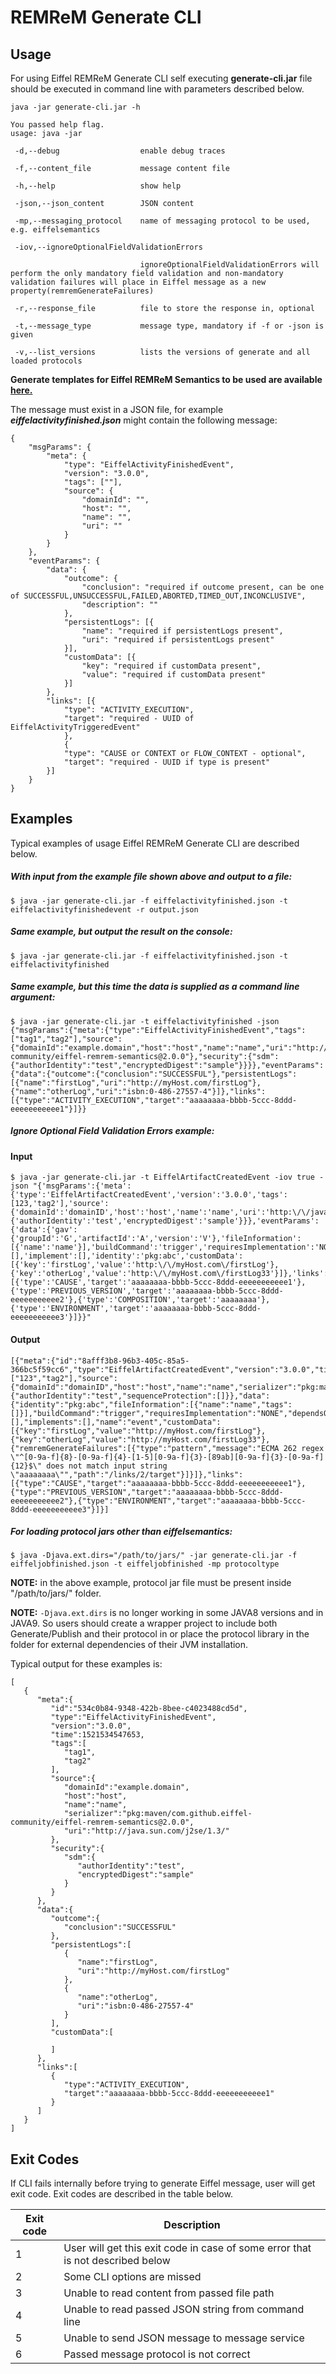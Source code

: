 # REMReM Generate CLI

## Usage

For using Eiffel REMReM Generate CLI self executing **generate-cli.jar** file should be executed in command line with parameters described below.

```
java -jar generate-cli.jar -h

You passed help flag.
usage: java -jar

 -d,--debug                  enable debug traces

 -f,--content_file           message content file

 -h,--help                   show help

 -json,--json_content        JSON content

 -mp,--messaging_protocol    name of messaging protocol to be used, e.g. eiffelsemantics

 -iov,--ignoreOptionalFieldValidationErrors

                             ignoreOptionalFieldValidationErrors will perform the only mandatory field validation and non-mandatory validation failures will place in Eiffel message as a new property(remremGenerateFailures)

 -r,--response_file          file to store the response in, optional

 -t,--message_type           message type, mandatory if -f or -json is given

 -v,--list_versions          lists the versions of generate and all loaded protocols
 ```


**Generate templates for Eiffel REMReM Semantics to be used are available [here.](https://github.com/eiffel-community/eiffel-remrem-semantics)**

The message must exist in a JSON file, for example **_eiffelactivityfinished.json_** might contain the following message:

```
{
    "msgParams": {
        "meta": {
            "type": "EiffelActivityFinishedEvent",
            "version": "3.0.0",
            "tags": [""],
            "source": {
                "domainId": "",
                "host": "",
                "name": "",
                "uri": ""
            }
        }
    },
    "eventParams": {
        "data": {
            "outcome": {
                "conclusion": "required if outcome present, can be one of SUCCESSFUL,UNSUCCESSFUL,FAILED,ABORTED,TIMED_OUT,INCONCLUSIVE",
                "description": ""
            },
            "persistentLogs": [{
                "name": "required if persistentLogs present",
                "uri": "required if persistentLogs present"
            }],
            "customData": [{
                "key": "required if customData present",
                "value": "required if customData present"
            }]
        },
        "links": [{
            "type": "ACTIVITY_EXECUTION",
            "target": "required - UUID of EiffelActivityTriggeredEvent"
            },
            {
            "type": "CAUSE or CONTEXT or FLOW_CONTEXT - optional",
            "target": "required - UUID if type is present"
        }]
    }
}
```

## Examples

Typical examples of usage Eiffel REMReM Generate CLI are described below.

##### With input from the example file shown above and output to a file:

```
$ java -jar generate-cli.jar -f eiffelactivityfinished.json -t eiffelactivityfinishedevent -r output.json
```

##### Same example, but output the result on the console:

```
$ java -jar generate-cli.jar -f eiffelactivityfinished.json -t eiffelactivityfinished
```

##### Same example, but this time the data is supplied as a command line argument:

```
$ java -jar generate-cli.jar -t eiffelactivityfinished -json {"msgParams":{"meta":{"type":"EiffelActivityFinishedEvent","tags":["tag1","tag2"],"source":{"domainId":"example.domain","host":"host","name":"name","uri":"http://java.sun.com/j2se/1.3/","serializer":"pkg:maven/com.github.eiffel-community/eiffel-remrem-semantics@2.0.0"},"security":{"sdm":{"authorIdentity":"test","encryptedDigest":"sample"}}}},"eventParams":{"data":{"outcome":{"conclusion":"SUCCESSFUL"},"persistentLogs":[{"name":"firstLog","uri":"http://myHost.com/firstLog"},{"name":"otherLog","uri":"isbn:0-486-27557-4"}]},"links":[{"type":"ACTIVITY_EXECUTION","target":"aaaaaaaa-bbbb-5ccc-8ddd-eeeeeeeeeee1"}]}}
```

##### Ignore Optional Field Validation Errors example:

#### Input
```
$ java -jar generate-cli.jar -t EiffelArtifactCreatedEvent -iov true -json "{'msgParams':{'meta':{'type':'EiffelArtifactCreatedEvent','version':'3.0.0','tags':[123,'tag2'],'source':{'domainId':'domainID','host':'host','name':'name','uri':'http:\/\/java.sun.com\/j2se\/1.3\/','serializer':'pkg:maven'},'security':{'authorIdentity':'test','encryptedDigest':'sample'}}},'eventParams':{'data':{'gav':{'groupId':'G','artifactId':'A','version':'V'},'fileInformation':[{'name':'name'}],'buildCommand':'trigger','requiresImplementation':'NONE','name':'event','dependsOn':[],'implement':[],'identity':'pkg:abc','customData':[{'key':'firstLog','value':'http:\/\/myHost.com\/firstLog'},{'key':'otherLog','value':'http:\/\/myHost.com\/firstLog33'}]},'links':[{'type':'CAUSE','target':'aaaaaaaa-bbbb-5ccc-8ddd-eeeeeeeeeee1'},{'type':'PREVIOUS_VERSION','target':'aaaaaaaa-bbbb-5ccc-8ddd-eeeeeeeeeee2'},{'type':'COMPOSITION','target':'aaaaaaaa'},{'type':'ENVIRONMENT','target':'aaaaaaaa-bbbb-5ccc-8ddd-eeeeeeeeeee3'}]}}"
```
#### Output

```
[{"meta":{"id":"8afff3b8-96b3-405c-85a5-366bc5f59cc6","type":"EiffelArtifactCreatedEvent","version":"3.0.0","time":1595395508961,"tags":["123","tag2"],"source":{"domainId":"domainID","host":"host","name":"name","serializer":"pkg:maven","uri":"http://java.sun.com/j2se/1.3/"},"security":{"authorIdentity":"test","sequenceProtection":[]}},"data":{"identity":"pkg:abc","fileInformation":[{"name":"name","tags":[]}],"buildCommand":"trigger","requiresImplementation":"NONE","dependsOn":[],"implements":[],"name":"event","customData":[{"key":"firstLog","value":"http://myHost.com/firstLog"},{"key":"otherLog","value":"http://myHost.com/firstLog33"},{"remremGenerateFailures":[{"type":"pattern","message":"ECMA 262 regex \"^[0-9a-f]{8}-[0-9a-f]{4}-[1-5][0-9a-f]{3}-[89ab][0-9a-f]{3}-[0-9a-f]{12}$\" does not match input string \"aaaaaaaa\"","path":"/links/2/target"}]}]},"links":[{"type":"CAUSE","target":"aaaaaaaa-bbbb-5ccc-8ddd-eeeeeeeeeee1"},{"type":"PREVIOUS_VERSION","target":"aaaaaaaa-bbbb-5ccc-8ddd-eeeeeeeeeee2"},{"type":"ENVIRONMENT","target":"aaaaaaaa-bbbb-5ccc-8ddd-eeeeeeeeeee3"}]}]
```

##### For loading protocol jars other than _eiffelsemantics_:

```
$ java -Djava.ext.dirs="/path/to/jars/" -jar generate-cli.jar -f eiffeljobfinished.json -t eiffeljobfinished -mp protocoltype
```

**NOTE:** in the above example, protocol jar file must be present inside "/path/to/jars/" folder.

**NOTE:** `-Djava.ext.dirs` is no longer working in some JAVA8 versions and in JAVA9. So users should create a wrapper project to include both Generate/Publish and their protocol in or place the protocol library in the folder for external dependencies of their JVM installation.

Typical output for these examples is:

```
[
   {
      "meta":{
         "id":"534c0b84-9348-422b-8bee-c4023488cd5d",
         "type":"EiffelActivityFinishedEvent",
         "version":"3.0.0",
         "time":1521534547653,
         "tags":[
            "tag1",
            "tag2"
         ],
         "source":{
            "domainId":"example.domain",
            "host":"host",
            "name":"name",
            "serializer":"pkg:maven/com.github.eiffel-community/eiffel-remrem-semantics@2.0.0",
            "uri":"http://java.sun.com/j2se/1.3/"
         },
         "security":{
            "sdm":{
               "authorIdentity":"test",
               "encryptedDigest":"sample"
            }
         }
      },
      "data":{
         "outcome":{
            "conclusion":"SUCCESSFUL"
         },
         "persistentLogs":[
            {
               "name":"firstLog",
               "uri":"http://myHost.com/firstLog"
            },
            {
               "name":"otherLog",
               "uri":"isbn:0-486-27557-4"
            }
         ],
         "customData":[

         ]
      },
      "links":[
         {
            "type":"ACTIVITY_EXECUTION",
            "target":"aaaaaaaa-bbbb-5ccc-8ddd-eeeeeeeeeee1"
         }
      ]
   }
]       
```

## Exit Codes

If CLI fails internally before trying to generate Eiffel message, user will get exit code. Exit codes are described in the table below.

|  Exit code   |                                     Description                                        |
| -------------| -------------------------------------------------------------------------------------- |
|       1      | User will get this exit code in case of some error that is not described below         |
|       2      | Some CLI options are missed                                                            |
|       3      | Unable to read content from passed file path                                           |
|       4      | Unable to read passed JSON string from command line                                    |
|       5      | Unable to send JSON message to message service                                         |
|       6      | Passed message protocol is not correct                                                 |

